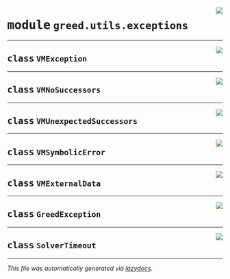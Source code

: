 <!-- markdownlint-disable -->

<a href="https://github.com/ucsb-seclab/greed/tree/main/greed/utils/exceptions.py#L0"><img align="right" style="float:right;" src="https://img.shields.io/badge/-source-cccccc?style=flat-square"></a>

# <kbd>module</kbd> `greed.utils.exceptions`






---

<a href="https://github.com/ucsb-seclab/greed/tree/main/greed/utils/exceptions.py#L1"><img align="right" style="float:right;" src="https://img.shields.io/badge/-source-cccccc?style=flat-square"></a>

## <kbd>class</kbd> `VMException`








---

<a href="https://github.com/ucsb-seclab/greed/tree/main/greed/utils/exceptions.py#L5"><img align="right" style="float:right;" src="https://img.shields.io/badge/-source-cccccc?style=flat-square"></a>

## <kbd>class</kbd> `VMNoSuccessors`








---

<a href="https://github.com/ucsb-seclab/greed/tree/main/greed/utils/exceptions.py#L9"><img align="right" style="float:right;" src="https://img.shields.io/badge/-source-cccccc?style=flat-square"></a>

## <kbd>class</kbd> `VMUnexpectedSuccessors`








---

<a href="https://github.com/ucsb-seclab/greed/tree/main/greed/utils/exceptions.py#L13"><img align="right" style="float:right;" src="https://img.shields.io/badge/-source-cccccc?style=flat-square"></a>

## <kbd>class</kbd> `VMSymbolicError`








---

<a href="https://github.com/ucsb-seclab/greed/tree/main/greed/utils/exceptions.py#L17"><img align="right" style="float:right;" src="https://img.shields.io/badge/-source-cccccc?style=flat-square"></a>

## <kbd>class</kbd> `VMExternalData`








---

<a href="https://github.com/ucsb-seclab/greed/tree/main/greed/utils/exceptions.py#L21"><img align="right" style="float:right;" src="https://img.shields.io/badge/-source-cccccc?style=flat-square"></a>

## <kbd>class</kbd> `GreedException`








---

<a href="https://github.com/ucsb-seclab/greed/tree/main/greed/utils/exceptions.py#L25"><img align="right" style="float:right;" src="https://img.shields.io/badge/-source-cccccc?style=flat-square"></a>

## <kbd>class</kbd> `SolverTimeout`










---

_This file was automatically generated via [lazydocs](https://github.com/ml-tooling/lazydocs)._
